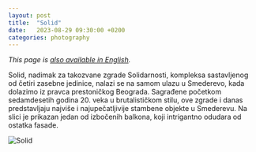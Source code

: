 ```yaml
---
layout: post
title:  "Solid"
date:   2023-08-29 09:30:00 +0200
categories: photography
---
```


*This page is [also available in English](/_posts/2023-08-29-en-solid.md).*

Solid, nadimak za takozvane zgrade Solidarnosti, kompleksa sastavljenog od četiri zasebne jedinice, nalazi se na samom ulazu u Smederevo, kada dolazimo iz pravca prestoničkog Beograda. Sagrađene početkom sedamdesetih godina 20. veka u brutalističkom stilu, ove zgrade i danas predstavljaju najviše i najupečatljivije stambene objekte u Smederevu. Na slici je prikazan jedan od izbočenih balkona, koji intrigantno odudara od ostatka fasade.

![Solid](/media/230828-182421-7d9293ca-DSC_2655.jpg)
